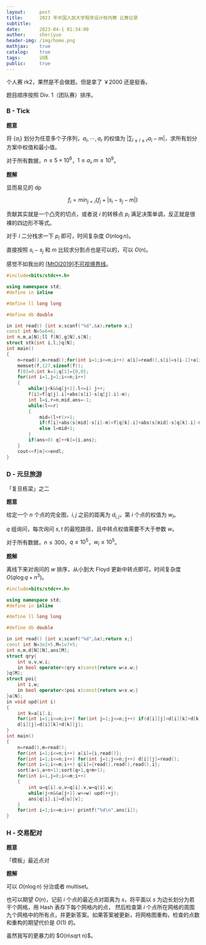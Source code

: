 ```yaml
---
layout:     post
title:      2023 年中国人民大学程序设计校内赛 比赛记录
subtitle: 
date:       2023-04-1 01:34:00
author:     sheriyuo
header-img: /img/home.png
mathjax:    true
catalog:    true
tags:       训练
public:     true
---
```


个人赛 rk2，果然是不会做题。但是拿了 ￥2000 还是挺香。

题目顺序按照 Div. 1（团队赛）排序。	

### B - Tick

**题意**

将 $\{a_i\}$ 划分为任意多个子序列，$a_l,\cdots,a_r$ 的权值为 $\lvert \sum_{l\leq i\leq r} a_i -m\rvert$，求所有划分方案中权值和最小值。

对于所有数据，$n\leq 5\times 10^6$，$1\leq a_i,m\leq 10^9$。

**题解**

显而易见的 dp

$$
f_i = \min_{j<i} \{f_j+\lvert s_i-s_j-m\rvert \}
$$

贡献其实就是一个凸壳的切点，或者说 $i$ 的转移点 $p_i$ 满足决策单调，反正就是很裸的四边形不等式。

对于 $i$ 二分栈求一下 $p_i$ 即可，时间复杂度 $O(n\log n)$。

直接按照 $s_i-s_j$ 和 $m$ 比较求分割点也是可以的，可以 $O(n)$。

感觉不如我出的 [[MtOI2019]不可视境界线](https://www.luogu.com.cn/problem/P5617)。

```cpp
#include<bits/stdc++.h>

using namespace std;
#define in inline

#define ll long long

#define db double

in int read() {int x;scanf("%d",&x);return x;}
const int N=5e6+6;
int n,m,a[N];ll f[N],g[N],s[N];
struct stk{int i,l;}q[N];
int main()
{
	n=read(),m=read();for(int i=1;i<=n;i++) a[i]=read(),s[i]=s[i-1]+a[i];
	memset(f,127,sizeof(f));
	f[0]=0;int k=1;q[1]={0,0};
	for(int i=1,j=1;i<=n;i++)
	{
		while(j<k&&q[j+1].l<=i) j++;
		f[i]=f[q[j].i]+abs(s[i]-s[q[j].i]-m);
		int l=i,r=n,mid,ans=-1;
		while(l<=r)
		{
			mid=(l+r)>>1;
			if(f[i]+abs(s[mid]-s[i]-m)<f[q[k].i]+abs(s[mid]-s[q[k].i]-m)) ans=mid,r=mid-1;
			else l=mid+1;
		}
		if(ans>0) q[++k]={i,ans};
	}
	cout<<f[n]<<endl;
}
```

### D - 元旦旅游

「复旦栋梁」之二

**题意**

给定一个 $n$ 个点的完全图，$i,j$ 之前的距离为 $d_{i,j}$，第 $i$ 个点的权值为 $w_i$。

$q$ 组询问，每次询问 $s,t$ 的最短路径，且中转点权值需要不大于参数 $w$。

对于所有数据，$n\leq 300$，$q\leq 10^5$，$w_i\leq 10^5$。

**题解**

离线下来对询问的 $w$ 排序，从小到大 Floyd 更新中转点即可。时间复杂度 $O(q\log q+n^3)$。

```cpp
#include<bits/stdc++.h>

using namespace std;
#define in inline

#define ll long long

#define db double

in int read() {int x;scanf("%d",&x);return x;}
const int N=3e2+5,M=1e7+5;
int n,m,d[N][N],ans[M];
struct qry{
	int u,v,w,i;
	in bool operator<(qry x)const{return w<x.w;}
}q[M];
struct poi{
	int i,w;
	in bool operator<(poi x)const{return w<x.w;}
}a[N];
in void upd(int i)
{
	int k=a[i].i;
	for(int i=1;i<=n;i++) for(int j=1;j<=n;j++) if(d[i][j]>d[i][k]+d[k][j])
	d[i][j]=d[i][k]+d[k][j];
}
int main()
{
	n=read(),m=read();
	for(int i=1;i<=n;i++) a[i]={i,read()};
	for(int i=1;i<=n;i++) for(int j=1;j<=n;j++) d[i][j]=read();
	for(int i=1;i<=m;i++) q[i]={read(),read(),read(),i};
	sort(a+1,a+n+1);sort(q+1,q+m+1);
	for(int i=1,j=0;i<=m;i++)
	{
		int u=q[i].u,v=q[i].v,w=q[i].w;
		while(j<n&&a[j+1].w<=w) upd(++j);
		ans[q[i].i]=d[u][v];
	}
	for(int i=1;i<=m;i++) printf("%d\n",ans[i]);
}
```

### H - 交易配对

**题意**

「模板」最近点对

**题解**

可以 $O(n\log n)$ 分治或者 multiset。

也可以期望 $O(n)$，记前 $i$ 个点的最近点对距离为 $s$，将平面以 $s$ 为边长划分为若干个网格，用 Hash 表存下每个网格内的点， 然后检查第 $i$ 个点所在网格的周围九个网格中的所有点，并更新答案。如果答案被更新，将网格图重构，检查的点数和重构的期望代价是 $O(1)$ 的。

虽然我写的更暴力的 $O(n\sqrt n)$。